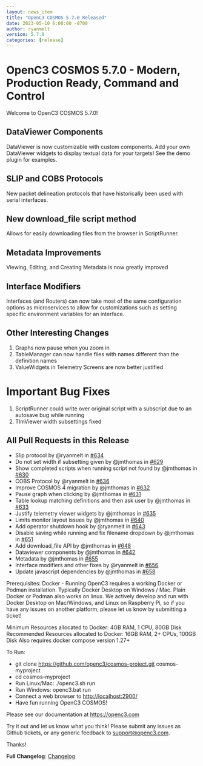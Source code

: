 ```yaml
---
layout: news_item
title: "OpenC3 COSMOS 5.7.0 Released"
date: 2023-05-10 6:00:00 -0700
author: ryanmelt
version: 5.7.0
categories: [release]
---
```


# OpenC3 COSMOS 5.7.0 - Modern, Production Ready, Command and Control

Welcome to OpenC3 COSMOS 5.7.0!

## DataViewer Components
DataViewer is now customizable with custom components.  Add your own DataViewer widgets to display textual data for your targets!  See the demo plugin for examples.

## SLIP and COBS Protocols
New packet delineation protocols that have historically been used with serial interfaces.

## New download_file script method
Allows for easily downloading files from the browser in ScriptRunner.

## Metadata Improvements
Viewing, Editing, and Creating Metadata is now greatly improved

## Interface Modifiers
Interfaces (and Routers) can now take most of the same configuration options as microservices to allow for customizations such as setting specific environment variables for an interface.

## Other Interesting Changes
1. Graphs now pause when you zoom in
2. TableManager can now handle files with names different than the definition names
3. ValueWidgets in Telemetry Screens are now better justified

# Important Bug Fixes
1. ScriptRunner could write over original script with a subscript due to an autosave bug while running
2. TlmViewer width subsettings fixed

## All Pull Requests in this Release
* Slip protocol by @ryanmelt in [#634](https://github.com/OpenC3/cosmos/pull/634)
* Do not set width if subsetting given by @jmthomas in [#629](https://github.com/OpenC3/cosmos/pull/629)
* Show completed scripts when running script not found by @jmthomas in [#630](https://github.com/OpenC3/cosmos/pull/630)
* COBS Protocol by @ryanmelt in [#636](https://github.com/OpenC3/cosmos/pull/636)
* Improve COSMOS 4 migration by @jmthomas in [#632](https://github.com/OpenC3/cosmos/pull/632)
* Pause graph when clicking by @jmthomas in [#631](https://github.com/OpenC3/cosmos/pull/631)
* Table lookup matching definitions and then ask user by @jmthomas in [#633](https://github.com/OpenC3/cosmos/pull/633)
* Justify telemetry viewer widgets by @jmthomas in [#635](https://github.com/OpenC3/cosmos/pull/635)
* Limits monitor layout issues by @jmthomas in [#640](https://github.com/OpenC3/cosmos/pull/640)
* Add operator shutdown hook by @ryanmelt in [#643](https://github.com/OpenC3/cosmos/pull/643)
* Disable saving while running and fix filename dropdown by @jmthomas in [#651](https://github.com/OpenC3/cosmos/pull/651)
* Add download_file API by @jmthomas in [#648](https://github.com/OpenC3/cosmos/pull/648)
* Dataviewer components by @jmthomas in [#642](https://github.com/OpenC3/cosmos/pull/642)
* Metadata by @jmthomas in [#655](https://github.com/OpenC3/cosmos/pull/655)
* Interface modifiers and other fixes by @ryanmelt in [#656](https://github.com/OpenC3/cosmos/pull/656)
* Update javascript dependencies by @jmthomas in [#658](https://github.com/OpenC3/cosmos/pull/658)

Prerequisites:
Docker - Running OpenC3 requires a working Docker or Podman installation. Typically Docker Desktop on Windows / Mac. Plain Docker or Podman also works on linux. We actively develop and run with Docker Desktop on Mac/Windows, and Linux on Raspberry Pi, so if you have any issues on another platform, please let us know by submitting a ticket!

Minimum Resources allocated to Docker: 4GB RAM, 1 CPU, 80GB Disk
Recommended Resources allocated to Docker: 16GB RAM, 2+ CPUs, 100GB Disk
Also requires docker compose version 1.27+

To Run:
* git clone https://github.com/openc3/cosmos-project.git cosmos-myproject
* cd cosmos-myproject
* Run Linux/Mac: ./openc3.sh run
* Run Windows: openc3.bat run
* Connect a web browser to [http://localhost:2900/](http://localhost:2900/)
* Have fun running OpenC3 COSMOS!

Please see our documentation at https://openc3.com

Try it out and let us know what you think! Please submit any issues as Github tickets, or any generic feedback to [support@openc3.com](mailto:support@openc3.com).

Thanks!

**Full Changelog**: [Changelog](https://github.com/OpenC3/cosmos/compare/v5.6.1...v5.7.0)

